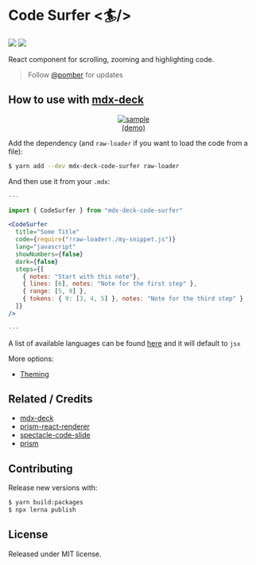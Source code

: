 # Code Surfer <🏄/>

![](https://flat.badgen.net/npm/v/code-surfer) ![](https://flat.badgen.net/travis/pomber/code-surfer) 

React component for scrolling, zooming and highlighting code.

> Follow [@pomber](https://twitter.com/pomber) for updates

## How to use with [mdx-deck](https://github.com/jxnblk/mdx-deck)

<div align="center">
<a href="https://code-surfer.netlify.com/sample/">
<img alt="sample" src="https://raw.githubusercontent.com/pomber/code-surfer/master/other/sample.gif" />
</a>
<div><a href="https://code-surfer.netlify.com/sample/">(demo)</a></div>
</div>

Add the dependency (and `raw-loader` if you want to load the code from a file):

```bash
$ yarn add --dev mdx-deck-code-surfer raw-loader
```

And then use it from your `.mdx`:

```jsx
---

import { CodeSurfer } from "mdx-deck-code-surfer"

<CodeSurfer
  title="Some Title"
  code={require("!raw-loader!./my-snippet.js")}
  lang="javascript"
  showNumbers={false}
  dark={false}
  steps={[
    { notes: "Start with this note"},
    { lines: [6], notes: "Note for the first step" },
    { range: [5, 9] },
    { tokens: { 9: [3, 4, 5] }, notes: "Note for the third step" }
  ]}
/>

---
```

A list of available languages can be found [here](https://github.com/FormidableLabs/prism-react-renderer/blob/master/src/vendor/prism/includeLangs.js) and it will default to `jsx`

More options:

- [Theming](https://code-surfer.netlify.com/theming/)

## Related / Credits

- [mdx-deck](https://github.com/jxnblk/mdx-deck)
- [prism-react-renderer](https://github.com/FormidableLabs/prism-react-renderer)
- [spectacle-code-slide](https://github.com/jamiebuilds/spectacle-code-slide)
- [prism](https://github.com/PrismJS/prism)

## Contributing

Release new versions with:
```bash
$ yarn build:packages
$ npx lerna publish
```

## License

Released under MIT license.
